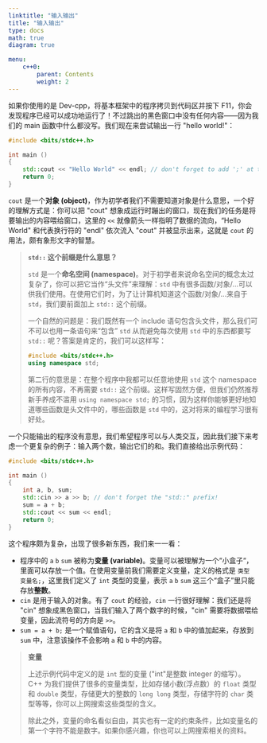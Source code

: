```yaml
---
linktitle: "输入输出"
title: "输入输出"
type: docs
math: true
diagram: true

menu:
    c++0:
        parent: Contents
        weight: 2
---
```


如果你使用的是 Dev-cpp，将基本框架中的程序拷贝到代码区并按下 F11，你会发现程序已经可以成功地运行了！不过跳出的黑色窗口中没有任何内容——因为我们的 main 函数中什么都没写。我们现在来尝试输出一行 "hello world!"：

```c++
#include <bits/stdc++.h>

int main ()
{
    std::cout << "Hello World" << endl; // don't forget to add ';' at the end!
    return 0;
}
```

`cout` 是一个**对象 (object)**，作为初学者我们不需要知道对象是什么意思，一个好的理解方式是：你可以把 "cout" 想象成运行时蹦出的窗口，现在我们的任务是将要输出的内容喂给窗口，这里的 `<<` 就像箭头一样指明了数据的流向，“Hello World" 和代表换行符的 "endl" 依次流入 "cout" 并被显示出来，这就是 `cout` 的用法，颇有象形文字的智慧。

> **`std::` 这个前缀是什么意思？**
> 
> `std` 是一个**命名空间 (namespace)**。对于初学者来说命名空间的概念太过复杂了，你可以把它当作“头文件”来理解：`std` 中有很多函数/对象/...可以供我们使用。在使用它们时，为了让计算机知道这个函数/对象/...来自于 `std`，我们要前面加上 `std::` 这个前缀。
> 
> 一个自然的问题是：我们既然有一个 include 语句包含头文件，那么我们可不可以也用一条语句来“包含” `std` 从而避免每次使用 `std` 中的东西都要写 `std::` 呢？答案是肯定的，我们可以这样写：
>
> ```c++
> #include <bits/stdc++.h>
> using namespace std;
> ```
> 
> 第二行的意思是：在整个程序中我都可以任意地使用 `std` 这个 namespace 的所有内容，不再需要 `std::` 这个前缀。这样写固然方便，但我们仍然推荐新手养成不滥用 `using namespace std;` 的习惯，因为这样你能够更好地知道哪些函数是头文件中的，哪些函数是 `std` 中的，这对将来的编程学习很有好处。

一个只能输出的程序没有意思，我们希望程序可以与人类交互，因此我们接下来考虑一个更复杂的例子：输入两个数，输出它们的和。我们直接给出示例代码：

```c++
#include <bits/stdc++.h>

int main ()
{
    int a, b, sum;
    std::cin >> a >> b; // don't forget the "std::" prefix!
    sum = a + b;
    std::cout << sum << endl;
    return 0;
}
```

这个程序颇为复杂，出现了很多新东西，我们来一一看：
* 程序中的 `a` `b` `sum` 被称为**变量 (variable)**。变量可以被理解为一个“小盒子“，里面可以存放一个值。在使用变量前我们需要定义变量，定义的格式是 `类型 变量名;`，这里我们定义了 `int` 类型的变量，表示 `a` `b` `sum` 这三个“盒子”里只能存放**整数**。
* `cin` 是用于输入的对象。有了 `cout` 的经验，`cin` 一行很好理解：我们还是将 "cin" 想象成黑色窗口，当我们输入了两个数字的时候，"cin" 需要将数据喂给变量，因此流符号的方向是 `>>`。
* `sum = a + b;` 是一个赋值语句，它的含义是将 `a` 和 `b` 中的值加起来，存放到 `sum` 中，注意该操作不会影响 `a` 和 `b` 中的内容。

> **变量**
> 
> 上述示例代码中定义的是 `int` 型的变量 ("int"是整数 integer 的缩写）。C++ 为我们提供了很多的变量类型，比如存储小数(浮点数）的 `float` 类型和 `double` 类型，存储更大的整数的 `long long` 类型，存储字符的 `char` 类型等等，你可以上网搜索这些类型的含义。
>
> 除此之外，变量的命名看似自由，其实也有一定的约束条件，比如变量名的第一个字符不能是数字。如果你感兴趣，你也可以上网搜索相关的资料。

